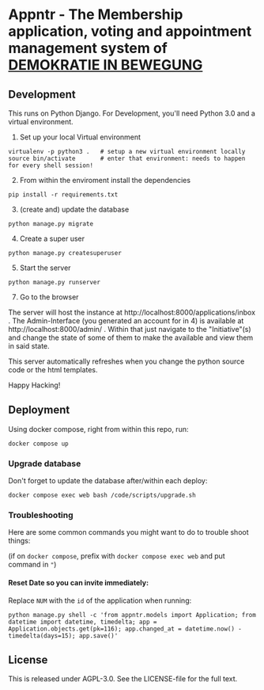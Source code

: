 # Appntr - The Membership application, voting and appointment management system of [DEMOKRATIE IN BEWEGUNG](https://bewegung.jetzt)

## Development 

This runs on Python Django. For Development, you'll need Python 3.0 and a virtual environment.

1. Set up your local Virtual environment

```
virtualenv -p python3 .   # setup a new virtual environment locally
source bin/activate       # enter that environment: needs to happen for every shell session!
```

2. From within the enviroment install the dependencies

```
pip install -r requirements.txt
```

3. (create and) update the database
```
python manage.py migrate
```

4. Create a super user
```
python manage.py createsuperuser
```

5. Start the server
```
python manage.py runserver
```

7. Go to the browser

The server will host the instance at http://localhost:8000/applications/inbox . The Admin-Interface (you generated an account for in 4) is available at http://localhost:8000/admin/ . Within that just navigate to the "Initiative"(s) and change the state of some of them to make the available and view them in said state.

This server automatically refreshes when you change the python source code or the html templates. 

Happy Hacking!


## Deployment

Using docker compose, right from within this repo, run:

```
docker compose up
```


### Upgrade database

Don't forget to update the database after/within each deploy:

```
docker compose exec web bash /code/scripts/upgrade.sh
```


### Troubleshooting

Here are some common commands you might want to do to trouble shoot things:

(if on `docker compose`, prefix with `docker compose exec web` and put command in `"`)

#### Reset Date so you can invite immediately:

Replace `NUM` with the `id` of the application when running:

```
python manage.py shell -c 'from appntr.models import Application; from datetime import datetime, timedelta; app = Application.objects.get(pk=116); app.changed_at = datetime.now() - timedelta(days=15); app.save()'
```



## License

This is released under AGPL-3.0. See the LICENSE-file for the full text.
